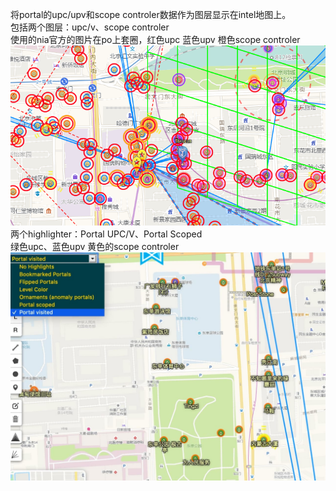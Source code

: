 将portal的upc/upv和scope controler数据作为图层显示在intel地图上。<br>
包括两个图层：upc/v、scope controler<br>
使用的nia官方的图片在po上套圈，红色upc 蓝色upv 橙色scope controler<br>
<img src="preview.png"/><br>
两个highlighter：Portal UPC/V、Portal Scoped<br>
绿色upc、蓝色upv 黄色的scope controler<br>
<img src="highlighter.jpg"/>
